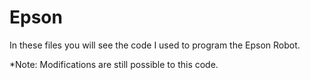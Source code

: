 # Epson

In these files you will see the code I used to program the Epson Robot.

*Note: Modifications are still possible to this code.
